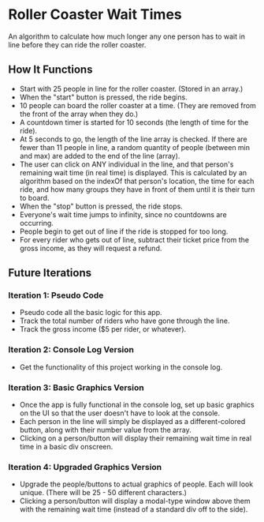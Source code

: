 # Roller Coaster Wait Times
An algorithm to calculate how much longer any one person has to wait in line before they can ride the roller coaster.
## How It Functions
- Start with 25 people in line for the roller coaster. (Stored in an array.)
- When the "start" button is pressed, the ride begins.
- 10 people can board the roller coaster at a time. (They are removed from the front of the array when they do.)
- A countdown timer is started for 10 seconds (the length of time for the ride).
- At 5 seconds to go, the length of the line array is checked. If there are fewer than 11 people in line, a random quantity of people (between min and max) are added to the end of the line (array).
- The user can click on ANY individual in the line, and that person's remaining wait time (in real time) is displayed. This is calculated by an algorithm based on the indexOf that person's location, the time for each ride, and how many groups they have in front of them until it is their turn to board.
- When the "stop" button is pressed, the ride stops.
- Everyone's wait time jumps to infinity, since no countdowns are occurring.
- People begin to get out of line if the ride is stopped for too long.
- For every rider who gets out of line, subtract their ticket price from the gross income, as they will request a refund.

## Future Iterations

### Iteration 1: Pseudo Code
- Pseudo code all the basic logic for this app.
- Track the total number of riders who have gone through the line.
- Track the gross income ($5 per rider, or whatever).

### Iteration 2: Console Log Version
- Get the functionality of this project working in the console log.

### Iteration 3: Basic Graphics Version
- Once the app is fully functional in the console log, set up basic graphics on the UI so that the user doesn't have to look at the console.
- Each person in the line will simply be displayed as a different-colored button, along with their number value from the array.
- Clicking on a person/button will display their remaining wait time in real time in a basic div onscreen.

### Iteration 4: Upgraded Graphics Version
- Upgrade the people/buttons to actual graphics of people. Each will look unique. (There will be 25 - 50 different characters.)
- Clicking a person/button will display a modal-type window above them with the remaining wait time (instead of a standard div off to the side).